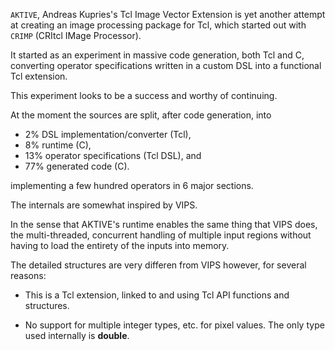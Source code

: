 
`AKTIVE`, Andreas Kupries's Tcl Image Vector Extension is yet another attempt
at creating an image processing package for Tcl, which started out with
`CRIMP` (CRItcl IMage Processor).

It started as an experiment in massive code generation, both Tcl and C,
converting operator specifications written in a custom DSL into a functional
Tcl extension.

This experiment looks to be a success and worthy of continuing.

At the moment the sources are split, after code generation, into

  - 2% DSL implementation/converter (Tcl),
  - 8% runtime (C),
  - 13% operator specifications (Tcl DSL), and
  - 77% generated code (C).

implementing a few hundred operators in 6 major sections.

The internals are somewhat inspired by VIPS.

In the sense that AKTIVE's runtime enables the same thing that VIPS does, the
multi-threaded, concurrent handling of multiple input regions without having
to load the entirety of the inputs into memory.

The detailed structures are very differen from VIPS however, for several reasons:

  - This is a Tcl extension, linked to and using Tcl API functions and structures.

  - No support for multiple integer types, etc. for pixel values. The only type
    used internally is __double__.

